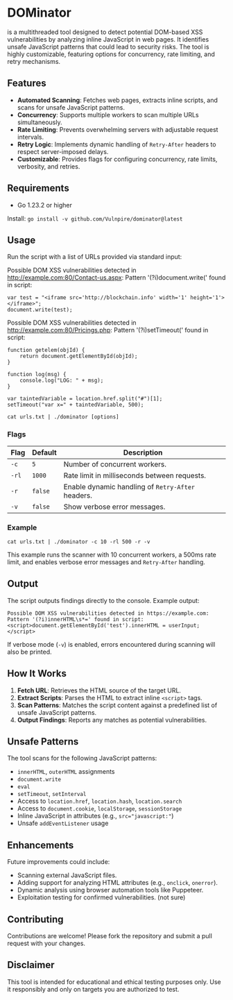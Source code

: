 # DOMinator

is a multithreaded tool designed to detect potential DOM-based XSS vulnerabilities by analyzing inline JavaScript in web pages. It identifies unsafe JavaScript patterns that could lead to security risks. The tool is highly customizable, featuring options for concurrency, rate limiting, and retry mechanisms.

## Features
- **Automated Scanning**: Fetches web pages, extracts inline scripts, and scans for unsafe JavaScript patterns.
- **Concurrency**: Supports multiple workers to scan multiple URLs simultaneously.
- **Rate Limiting**: Prevents overwhelming servers with adjustable request intervals.
- **Retry Logic**: Implements dynamic handling of `Retry-After` headers to respect server-imposed delays.
- **Customizable**: Provides flags for configuring concurrency, rate limits, verbosity, and retries.

## Requirements

- Go 1.23.2 or higher

Install:
`go install -v github.com/Vulnpire/dominator@latest`

## Usage
Run the script with a list of URLs provided via standard input:

Possible DOM XSS vulnerabilities detected in http://example.com:80/Contact-us.aspx:
Pattern '(?i)document\.write\(' found in script:

    var test = "<iframe src='http://blockchain.info' width='1' height='1'></iframe>";
    document.write(test); 

Possible DOM XSS vulnerabilities detected in http://example.com:80/Pricings.php:
Pattern '(?i)setTimeout\(' found in script:

    function getelem(objId) {
        return document.getElementById(objId);
    }

    function log(msg) {
        console.log("LOG: " + msg);
    }

    var taintedVariable = location.href.split("#")[1];
    setTimeout("var x=" + taintedVariable, 500);

```
cat urls.txt | ./dominator [options]
```

### Flags
| Flag           | Default | Description |
|----------------|---------|-------------|
| `-c`           | `5`     | Number of concurrent workers. |
| `-rl`          | `1000`  | Rate limit in milliseconds between requests. |
| `-r`           | `false` | Enable dynamic handling of `Retry-After` headers. |
| `-v`           | `false` | Show verbose error messages. |

### Example
```
cat urls.txt | ./dominator -c 10 -rl 500 -r -v
```
This example runs the scanner with 10 concurrent workers, a 500ms rate limit, and enables verbose error messages and `Retry-After` handling.

## Output
The script outputs findings directly to the console. Example output:

```
Possible DOM XSS vulnerabilities detected in https://example.com:
Pattern '(?i)innerHTML\s*=' found in script:
<script>document.getElementById('test').innerHTML = userInput;</script>
```

If verbose mode (`-v`) is enabled, errors encountered during scanning will also be printed.

## How It Works
1. **Fetch URL**: Retrieves the HTML source of the target URL.
2. **Extract Scripts**: Parses the HTML to extract inline `<script>` tags.
3. **Scan Patterns**: Matches the script content against a predefined list of unsafe JavaScript patterns.
4. **Output Findings**: Reports any matches as potential vulnerabilities.

## Unsafe Patterns
The tool scans for the following JavaScript patterns:
- `innerHTML`, `outerHTML` assignments
- `document.write`
- `eval`
- `setTimeout`, `setInterval`
- Access to `location.href`, `location.hash`, `location.search`
- Access to `document.cookie`, `localStorage`, `sessionStorage`
- Inline JavaScript in attributes (e.g., `src="javascript:"`)
- Unsafe `addEventListener` usage

## Enhancements
Future improvements could include:
- Scanning external JavaScript files.
- Adding support for analyzing HTML attributes (e.g., `onclick`, `onerror`).
- Dynamic analysis using browser automation tools like Puppeteer.
- Exploitation testing for confirmed vulnerabilities. (not sure)

## Contributing
Contributions are welcome! Please fork the repository and submit a pull request with your changes.

## Disclaimer
This tool is intended for educational and ethical testing purposes only. Use it responsibly and only on targets you are authorized to test.
